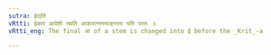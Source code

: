 ```yaml
---
sutra: ईद्यति
vRtti: ईकार आदेशो भवति आकारान्तस्याङ्गस्य यति परतः ॥
vRtti_eng: The final आ of a stem is changed into ई before the _Krit_-affix यत् ॥

---
```

